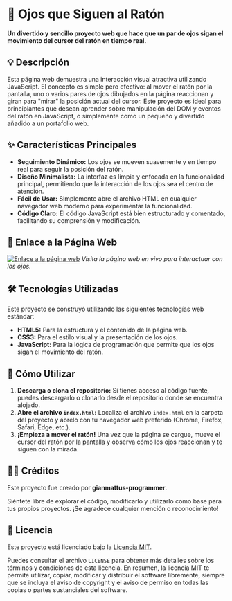 # 👀 Ojos que Siguen al Ratón

**Un divertido y sencillo proyecto web que hace que un par de ojos sigan el movimiento del cursor del ratón en tiempo real.**

## 💡 Descripción

Esta página web demuestra una interacción visual atractiva utilizando JavaScript. El concepto es simple pero efectivo: al mover el ratón por la pantalla, uno o varios pares de ojos dibujados en la página reaccionan y giran para "mirar" la posición actual del cursor. Este proyecto es ideal para principiantes que desean aprender sobre manipulación del DOM y eventos del ratón en JavaScript, o simplemente como un pequeño y divertido añadido a un portafolio web.

## ✨ Características Principales

* **Seguimiento Dinámico:** Los ojos se mueven suavemente y en tiempo real para seguir la posición del ratón.
* **Diseño Minimalista:** La interfaz es limpia y enfocada en la funcionalidad principal, permitiendo que la interacción de los ojos sea el centro de atención.
* **Fácil de Usar:** Simplemente abre el archivo HTML en cualquier navegador web moderno para experimentar la funcionalidad.
* **Código Claro:** El código JavaScript está bien estructurado y comentado, facilitando su comprensión y modificación.

## 🔗 Enlace a la Página Web

[![Enlace a la página web](https://img.shields.io/badge/Ver%20en%20vivo-¡Haz%20clic%20aquí!-brightgreen?style=for-the-badge)](https://eyesmousemove.netlify.app)
*Visita la página web en vivo para interactuar con los ojos.*

## 🛠️ Tecnologías Utilizadas

Este proyecto se construyó utilizando las siguientes tecnologías web estándar:

* **HTML5:** Para la estructura y el contenido de la página web.
* **CSS3:** Para el estilo visual y la presentación de los ojos.
* **JavaScript:** Para la lógica de programación que permite que los ojos sigan el movimiento del ratón.

## 🚀 Cómo Utilizar

1.  **Descarga o clona el repositorio:** Si tienes acceso al código fuente, puedes descargarlo o clonarlo desde el repositorio donde se encuentra alojado.
2.  **Abre el archivo `index.html`:** Localiza el archivo `index.html` en la carpeta del proyecto y ábrelo con tu navegador web preferido (Chrome, Firefox, Safari, Edge, etc.).
3.  **¡Empieza a mover el ratón!** Una vez que la página se cargue, mueve el cursor del ratón por la pantalla y observa cómo los ojos reaccionan y te siguen con la mirada.

## 👨‍💻 Créditos

Este proyecto fue creado por **gianmattus-programmer**.

Siéntete libre de explorar el código, modificarlo y utilizarlo como base para tus propios proyectos. ¡Se agradece cualquier mención o reconocimiento!

## 📄 Licencia

Este proyecto está licenciado bajo la [Licencia MIT](https://github.com/gianmattus-programmer/EYES-MOUSE-MOVE/blob/main/LICENSE).

Puedes consultar el archivo `LICENSE` para obtener más detalles sobre los términos y condiciones de esta licencia. En resumen, la licencia MIT te permite utilizar, copiar, modificar y distribuir el software libremente, siempre que se incluya el aviso de copyright y el aviso de permiso en todas las copias o partes sustanciales del software.
